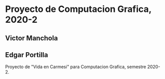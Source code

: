 # Proyecto de Computacion Grafica, 2020-2
## Victor Manchola
## Edgar Portilla

Proyecto de "Vida en Carmesi" para Computacion Grafica, semestre 2020-2.
